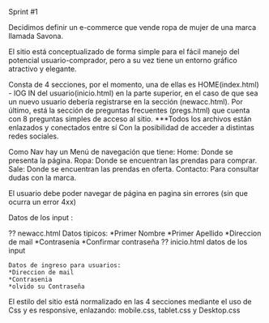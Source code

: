 Sprint #1

Decidimos definir un e-commerce que vende ropa de mujer de una marca llamada Savona.

El sitio está conceptualizado de forma simple para el fácil manejo del potencial usuario-comprador,
pero a su vez tiene un entorno gráfico atractivo y elegante.

Consta de 4 secciones, por el momento, una de ellas es HOME(index.html) -
lOG IN del usuario(inicio.html) en la parte superior, en el
caso de que sea un nuevo usuario debería registrarse en la sección (newacc.html).
Por último, está la sección de preguntas frecuentes (pregs.html) que cuenta con 8 preguntas simples de acceso al sitio.
***Todos los archivos están enlazados y conectados entre sí
Con la posibilidad de acceder a distintas redes sociales.

Como Nav hay un Menú de navegación que tiene:
Home: Donde se presenta la página.
Ropa: Donde se encuentran las prendas para comprar.
Sale: Donde se encuentran las prendas en oferta.
Contacto: Para consultar dudas con la marca.



El usuario debe poder navegar de página en pagina sin errores (sin que ocurra un error 4xx)


Datos de los input :			

??
newacc.html
	Datos tipicos:
	*Primer Nombre
	*Primer Apellido
	*Direccion de mail
	*Contrasenia
	*Confirmar contraseña
??
inicio.html datos de los input

	Datos de ingreso para usuarios:
	*Direccion de mail
	*Contrasenia
	*olvido su Contraseña


El estilo del sitio está normalizado en las 4 secciones mediante el uso de Css y es responsive, enlazando: mobile.css, tablet.css y Desktop.css
